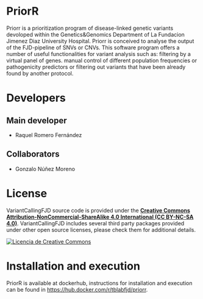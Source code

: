 # PriorR

Priorr is a prioritization program of disease-linked genetic variants devoloped within the Genetics&Genomics Department of La Fundacion Jimenez Diaz University Hospital. Priorr is conceived to analyse the output of the FJD-pipeline of SNVs or CNVs. This software program offers a number of useful functionalities for variant analysis such as: filtering by a virtual panel of genes. manual control of different population frequencies or pathogenicity predictors or filtering out variants that have been already found by another protocol.  

# Developers
## Main developer
 - Raquel Romero Fernández

## Collaborators
 - Gonzalo Núñez Moreno


# License

VariantCallingFJD source code is provided under the [**Creative Commons Attribution-NonCommercial-ShareAlike 4.0 International (CC BY-NC-SA 4.0)**](https://creativecommons.org/licenses/by-nc-sa/4.0/). VariantCallingFJD includes several third party packages provided under other open source licenses, please check them for additional details.

[![Licencia de Creative Commons](https://i.creativecommons.org/l/by-nc-sa/4.0/88x31.png)](http://creativecommons.org/licenses/by-nc-sa/4.0/)


# Installation and execution

PriorR is available at dockerhub, instructions for installation and execution can be found in https://hub.docker.com/r/tblabfjd/priorr.

